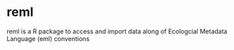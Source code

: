 reml
====

reml is a R package to access and import data along of Ecologcial Metadata Language (eml) conventions
